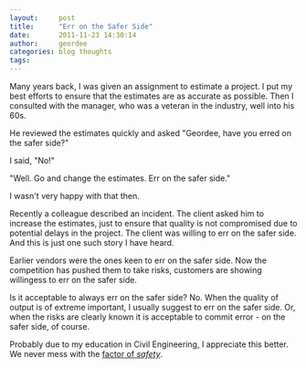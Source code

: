 ```yaml
---
layout:     post
title:      "Err on the Safer Side"
date:       2011-11-23 14:30:14
author:     geordee
categories: blog thoughts
tags:       
---
```


Many years back, I was given an assignment to estimate a project. I put my best efforts to ensure that the estimates are as accurate as possible. Then I consulted with the manager, who was a veteran in the industry, well into his 60s.

He reviewed the estimates quickly and asked "Geordee, have you erred on the safer side?"

I said, "No!"

"Well. Go and change the estimates. Err on the safer side."

I wasn't very happy with that then.

Recently a colleague described an incident. The client asked him to increase the estimates, just to ensure that quality is not compromised due to potential delays in the project. The client was willing to err on the safer side. And this is just one such story I have heard.

Earlier vendors were the ones keen to err on the safer side. Now the competition has pushed them to take risks, customers are showing willingess to err on the safer side.

Is it acceptable to always err on the safer side? No. When the quality of output is of extreme important, I usually suggest to err on the safer side. Or, when the risks are clearly known it is acceptable to commit error - on the safer side, of course.

Probably due to my education in Civil Engineering, I appreciate this better. We never mess with the [factor of _safety_](https://en.wikipedia.org/wiki/Factor_of_safety "Factor of Safety").

